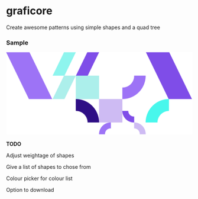 # graficore

Create awesome patterns using simple shapes and a quad tree

### Sample

![screenshot](https://github.com/nitish24p/graficore/blob/master/images/art_v1.png?raw=true?raw=true)

**TODO**

Adjust weightage of shapes

Give a list of shapes to chose from

Colour picker for colour list

Option to download
